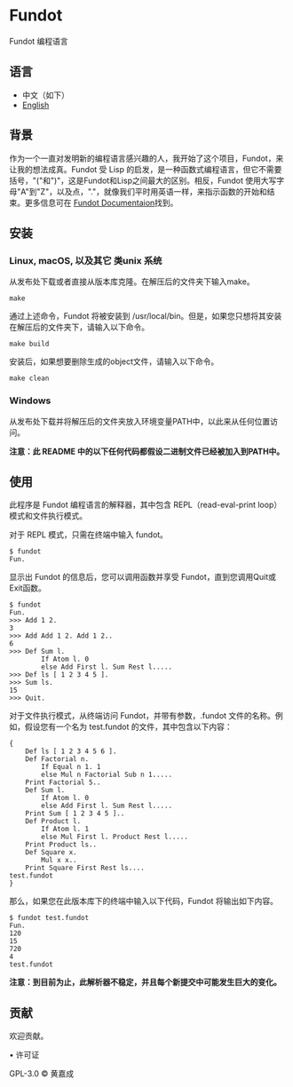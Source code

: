 # Fundot

Fundot 编程语言

## 语言

* 中文（如下）
* [English](README.md)

## 背景

作为一个一直对发明新的编程语言感兴趣的人，我开始了这个项目，Fundot，来让我的想法成真。Fundot 受 Lisp 的启发，是一种函数式编程语言，但它不需要括号，"("和")"，这是Fundot和Lisp之间最大的区别。相反，Fundot 使用大写字母"A"到"Z"，以及点，"."，就像我们平时用英语一样，来指示函数的开始和结束。更多信息可在 [Fundot Documentaion](https://fundot.readthedocs.io/en/latest/)找到。

## 安装

### Linux, macOS, 以及其它 类unix 系统

从发布处下载或者直接从版本库克隆。在解压后的文件夹下输入make。

    make
通过上述命令，Fundot 将被安装到 /usr/local/bin。但是，如果您只想将其安装在解压后的文件夹下，请输入以下命令。

    make build
安装后，如果想要删除生成的object文件，请输入以下命令。

    make clean

### Windows

从发布处下载并将解压后的文件夹放入环境变量PATH中，以此来从任何位置访问。

**注意：此 README 中的以下任何代码都假设二进制文件已经被加入到PATH中。**

## 使用

此程序是 Fundot 编程语言的解释器，其中包含 REPL（read-eval-print loop）模式和文件执行模式。

对于 REPL 模式，只需在终端中输入 fundot。

    $ fundot
    Fun.
显示出 Fundot 的信息后，您可以调用函数并享受 Fundot，直到您调用Quit或Exit函数。

    $ fundot
    Fun.
    >>> Add 1 2.
    3
    >>> Add Add 1 2. Add 1 2..
    6
    >>> Def Sum l.
            If Atom l. 0
            else Add First l. Sum Rest l.....
    >>> Def ls [ 1 2 3 4 5 ].
    >>> Sum ls.
    15
    >>> Quit.
对于文件执行模式，从终端访问 Fundot，并带有参数，.fundot 文件的名称。例如，假设您有一个名为 test.fundot 的文件，其中包含以下内容：

    {
        Def ls [ 1 2 3 4 5 6 ].
        Def Factorial n.
            If Equal n 1. 1
            else Mul n Factorial Sub n 1.....
        Print Factorial 5..
        Def Sum l.
            If Atom l. 0
            else Add First l. Sum Rest l.....
        Print Sum [ 1 2 3 4 5 ]..
        Def Product l.
            If Atom l. 1
            else Mul First l. Product Rest l.....
        Print Product ls..
        Def Square x.
            Mul x x..
        Print Square First Rest ls....
    test.fundot
    }
那么，如果您在此版本库下的终端中输入以下代码，Fundot 将输出如下内容。

    $ fundot test.fundot
    Fun.
    120 
    15 
    720 
    4 
    test.fundot
**注意：到目前为止，此解析器不稳定，并且每个新提交中可能发生巨大的变化。**

## 贡献

欢迎贡献。

• 许可证

GPL-3.0 © 黄嘉成
